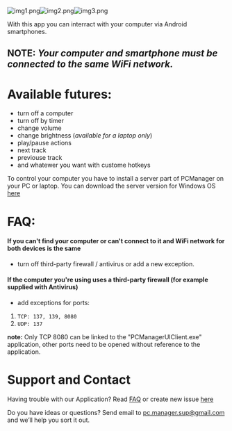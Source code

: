 <img src="https://raw.githubusercontent.com/butsaty/pcm/master/_imgs/Screenshot_2016-11-23-20-00-05_sm.png" alt="img1.png" border="0"><img src="https://raw.githubusercontent.com/butsaty/pcm/master/_imgs/Screenshot_2016-11-23-19-59-58_sm.png" alt="img2.png" border="0"><img src="https://raw.githubusercontent.com/butsaty/pcm/master/_imgs/Screenshot_2016-11-23-20-00-36_sm.png" alt="img3.png" border="0">



With this app you can interract with your computer via Android smartphones. 
## NOTE: _Your computer and smartphone must be connected to the same WiFi network._

# Available futures:
- turn off a computer
- turn off by timer
- change volume
- change brightness (_available for a laptop only_) 
- play/pause actions
- next track
- previouse track
- and whatewer you want with custome hotkeys

To control your computer you have to install a server part of PCManager on your PC or laptop. You can download the server version for Windows OS [here](https://butsaty.github.io/pcm/packages/PCManagerSetup_v102.zip)

# FAQ:
#### If you can't find your computer or can't connect to it and WiFi network for both devices is the same
- turn off third-party firewall / antivirus or add a new exception.

#### If the computer you're using uses a third-party firewall (for example supplied with Antivirus)
- add exceptions for ports:

1. `TCP: 137, 139, 8080`
2. `UDP: 137`

**note:** Only TCP 8080 can be linked to the "PCManagerUIClient.exe" application, other ports need to be opened without reference to the application.

# Support and Contact

Having trouble with our Application? Read [FAQ](#faq) or create new issue [here](https://github.com/butsaty/pcm/issues)

Do you have ideas or questions? Send email to pc.manager.sup@gmail.com and we’ll help you sort it out.
